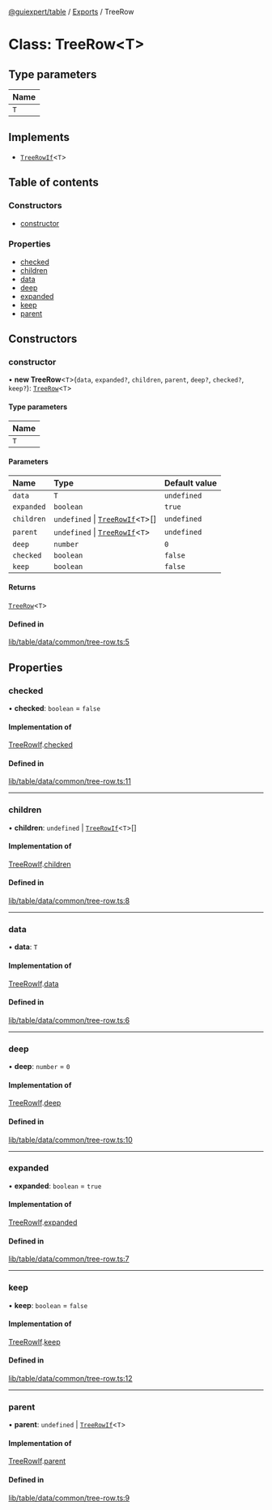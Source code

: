 [@guiexpert/table](../README.md) / [Exports](../modules.md) / TreeRow

# Class: TreeRow\<T\>

## Type parameters

| Name |
| :------ |
| `T` |

## Implements

- [`TreeRowIf`](../interfaces/TreeRowIf.md)\<`T`\>

## Table of contents

### Constructors

- [constructor](TreeRow.md#constructor)

### Properties

- [checked](TreeRow.md#checked)
- [children](TreeRow.md#children)
- [data](TreeRow.md#data)
- [deep](TreeRow.md#deep)
- [expanded](TreeRow.md#expanded)
- [keep](TreeRow.md#keep)
- [parent](TreeRow.md#parent)

## Constructors

### constructor

• **new TreeRow**\<`T`\>(`data`, `expanded?`, `children`, `parent`, `deep?`, `checked?`, `keep?`): [`TreeRow`](TreeRow.md)\<`T`\>

#### Type parameters

| Name |
| :------ |
| `T` |

#### Parameters

| Name | Type | Default value |
| :------ | :------ | :------ |
| `data` | `T` | `undefined` |
| `expanded` | `boolean` | `true` |
| `children` | `undefined` \| [`TreeRowIf`](../interfaces/TreeRowIf.md)\<`T`\>[] | `undefined` |
| `parent` | `undefined` \| [`TreeRowIf`](../interfaces/TreeRowIf.md)\<`T`\> | `undefined` |
| `deep` | `number` | `0` |
| `checked` | `boolean` | `false` |
| `keep` | `boolean` | `false` |

#### Returns

[`TreeRow`](TreeRow.md)\<`T`\>

#### Defined in

[lib/table/data/common/tree-row.ts:5](https://github.com/guiexperttable/ge-table/blob/65d38fc/libs/table/src/lib/table/data/common/tree-row.ts#L5)

## Properties

### checked

• **checked**: `boolean` = `false`

#### Implementation of

[TreeRowIf](../interfaces/TreeRowIf.md).[checked](../interfaces/TreeRowIf.md#checked)

#### Defined in

[lib/table/data/common/tree-row.ts:11](https://github.com/guiexperttable/ge-table/blob/65d38fc/libs/table/src/lib/table/data/common/tree-row.ts#L11)

___

### children

• **children**: `undefined` \| [`TreeRowIf`](../interfaces/TreeRowIf.md)\<`T`\>[]

#### Implementation of

[TreeRowIf](../interfaces/TreeRowIf.md).[children](../interfaces/TreeRowIf.md#children)

#### Defined in

[lib/table/data/common/tree-row.ts:8](https://github.com/guiexperttable/ge-table/blob/65d38fc/libs/table/src/lib/table/data/common/tree-row.ts#L8)

___

### data

• **data**: `T`

#### Implementation of

[TreeRowIf](../interfaces/TreeRowIf.md).[data](../interfaces/TreeRowIf.md#data)

#### Defined in

[lib/table/data/common/tree-row.ts:6](https://github.com/guiexperttable/ge-table/blob/65d38fc/libs/table/src/lib/table/data/common/tree-row.ts#L6)

___

### deep

• **deep**: `number` = `0`

#### Implementation of

[TreeRowIf](../interfaces/TreeRowIf.md).[deep](../interfaces/TreeRowIf.md#deep)

#### Defined in

[lib/table/data/common/tree-row.ts:10](https://github.com/guiexperttable/ge-table/blob/65d38fc/libs/table/src/lib/table/data/common/tree-row.ts#L10)

___

### expanded

• **expanded**: `boolean` = `true`

#### Implementation of

[TreeRowIf](../interfaces/TreeRowIf.md).[expanded](../interfaces/TreeRowIf.md#expanded)

#### Defined in

[lib/table/data/common/tree-row.ts:7](https://github.com/guiexperttable/ge-table/blob/65d38fc/libs/table/src/lib/table/data/common/tree-row.ts#L7)

___

### keep

• **keep**: `boolean` = `false`

#### Implementation of

[TreeRowIf](../interfaces/TreeRowIf.md).[keep](../interfaces/TreeRowIf.md#keep)

#### Defined in

[lib/table/data/common/tree-row.ts:12](https://github.com/guiexperttable/ge-table/blob/65d38fc/libs/table/src/lib/table/data/common/tree-row.ts#L12)

___

### parent

• **parent**: `undefined` \| [`TreeRowIf`](../interfaces/TreeRowIf.md)\<`T`\>

#### Implementation of

[TreeRowIf](../interfaces/TreeRowIf.md).[parent](../interfaces/TreeRowIf.md#parent)

#### Defined in

[lib/table/data/common/tree-row.ts:9](https://github.com/guiexperttable/ge-table/blob/65d38fc/libs/table/src/lib/table/data/common/tree-row.ts#L9)
